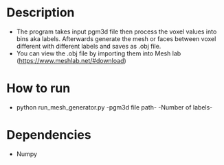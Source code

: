 # Description 
- The program takes input pgm3d file then process the voxel values into bins aka labels. Afterwards generate the mesh or faces between voxel different with different labels and saves as .obj file.
- You can view the .obj file by importing them into Mesh lab (https://www.meshlab.net/#download)

# How to run 
- python run_mesh_generator.py -pgm3d file path- -Number of labels-

# Dependencies 
- Numpy
